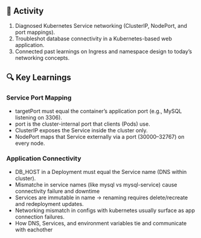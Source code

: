 
## 🔧 Activity
1. Diagnosed Kubernetes Service networking (ClusterIP, NodePort, and port mappings).
2. Troubleshot database connectivity in a Kubernetes-based web application.
3. Connected past learnings on Ingress and namespace design to today’s networking concepts.

## 🔍 Key Learnings
### Service Port Mapping

- targetPort must equal the container’s application port (e.g., MySQL listening on 3306).
- port is the cluster-internal port that clients (Pods) use.
- ClusterIP exposes the Service inside the cluster only.
- NodePort maps that Service externally via a port (30000–32767) on every node.

### Application Connectivity
- DB_HOST in a Deployment must equal the Service name (DNS within cluster).
- Mismatche in service names (like mysql vs mysql-service) cause connectivity failure and downtime
- Services are immutable in name → renaming requires delete/recreate and redeployment updates.
- Networking mismatch in configs with kubernetes usually surface as app connection failures.
- How DNS, Services, and environment variables tie and communicate with eachother
